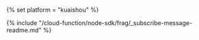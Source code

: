 {% set platform = "kuaishou" %}

{% include "/cloud-function/node-sdk/frag/_subscribe-message-readme.md" %}
